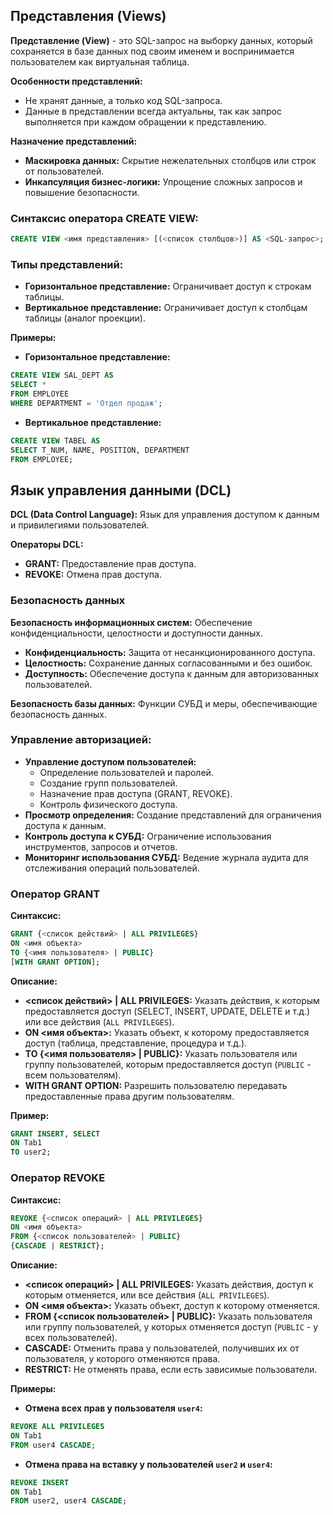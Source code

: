 ## Представления (Views)

**Представление (View)** - это SQL-запрос на выборку данных, который сохраняется в базе данных под своим именем и воспринимается пользователем как виртуальная таблица.

**Особенности представлений:**

*  Не хранят данные, а только код SQL-запроса.
*  Данные в представлении всегда актуальны, так как запрос выполняется при каждом обращении к представлению.

**Назначение представлений:**

* **Маскировка данных:**  Скрытие нежелательных столбцов или строк от пользователей.
* **Инкапсуляция бизнес-логики:**  Упрощение сложных запросов и повышение безопасности.

### Синтаксис оператора CREATE VIEW:

```sql
CREATE VIEW <имя представления> [(<список столбцов>)] AS <SQL-запрос>;
```

### Типы представлений:

* **Горизонтальное представление:**  Ограничивает доступ к строкам таблицы.
* **Вертикальное представление:**  Ограничивает доступ к столбцам таблицы (аналог проекции).

**Примеры:**

* **Горизонтальное представление:**

```sql
CREATE VIEW SAL_DEPT AS
SELECT *
FROM EMPLOYEE
WHERE DEPARTMENT = 'Отдел продаж';
```

* **Вертикальное представление:**

```sql
CREATE VIEW TABEL AS
SELECT T_NUM, NAME, POSITION, DEPARTMENT
FROM EMPLOYEE;
```

## Язык управления данными (DCL)

**DCL (Data Control Language):**  Язык для управления доступом к данным и привилегиями пользователей.

**Операторы DCL:**

* **GRANT:** Предоставление прав доступа.
* **REVOKE:** Отмена прав доступа.

### Безопасность данных

**Безопасность информационных систем:**  Обеспечение конфиденциальности, целостности и доступности данных.

* **Конфиденциальность:**  Защита от несанкционированного доступа.
* **Целостность:**  Сохранение данных согласованными и без ошибок.
* **Доступность:**  Обеспечение доступа к данным для авторизованных пользователей.

**Безопасность базы данных:**  Функции СУБД и меры, обеспечивающие безопасность данных.

### Управление авторизацией:

* **Управление доступом пользователей:**  
    *  Определение пользователей и паролей.
    *  Создание групп пользователей.
    *  Назначение прав доступа (GRANT, REVOKE).
    *  Контроль физического доступа.
* **Просмотр определения:** Создание представлений для ограничения доступа к данным.
* **Контроль доступа к СУБД:**  Ограничение использования инструментов, запросов и отчетов.
* **Мониторинг использования СУБД:**  Ведение журнала аудита для отслеживания операций пользователей.

### Оператор GRANT

**Синтаксис:**

```sql
GRANT {<список действий> | ALL PRIVILEGES}
ON <имя объекта>
TO {<имя пользователя> | PUBLIC}
[WITH GRANT OPTION];
```

**Описание:**

* **<список действий> | ALL PRIVILEGES:** Указать действия, к которым предоставляется доступ (SELECT, INSERT, UPDATE, DELETE и т.д.) или все действия (`ALL PRIVILEGES`).
* **ON <имя объекта>:**  Указать объект, к которому предоставляется доступ (таблица, представление, процедура и т.д.).
* **TO {<имя пользователя> | PUBLIC}:**  Указать пользователя или группу пользователей, которым предоставляется доступ (`PUBLIC` - всем пользователям).
* **WITH GRANT OPTION:** Разрешить пользователю передавать предоставленные права другим пользователям.

**Пример:**

```sql
GRANT INSERT, SELECT
ON Tab1
TO user2;
```

### Оператор REVOKE

**Синтаксис:**

```sql
REVOKE {<список операций> | ALL PRIVILEGES}
ON <имя объекта>
FROM {<список пользователей> | PUBLIC}
{CASCADE | RESTRICT};
```

**Описание:**

* **<список операций> | ALL PRIVILEGES:**  Указать действия, доступ к которым отменяется, или все действия (`ALL PRIVILEGES`).
* **ON <имя объекта>:**  Указать объект, доступ к которому отменяется.
* **FROM {<список пользователей> | PUBLIC}:** Указать пользователя или группу пользователей, у которых отменяется доступ (`PUBLIC` - у всех пользователей).
* **CASCADE:**  Отменить права у пользователей, получивших их от пользователя, у которого отменяются права.
* **RESTRICT:**  Не отменять права, если есть зависимые пользователи.

**Примеры:**

* **Отмена всех прав у пользователя `user4`:**

```sql
REVOKE ALL PRIVILEGES
ON Tab1
FROM user4 CASCADE;
```

* **Отмена права на вставку у пользователей `user2` и `user4`:**

```sql
REVOKE INSERT
ON Tab1
FROM user2, user4 CASCADE;
```

